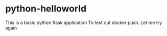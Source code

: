 # python-helloworld
This is a basic python flask application
To test out docker push. Let me try again
